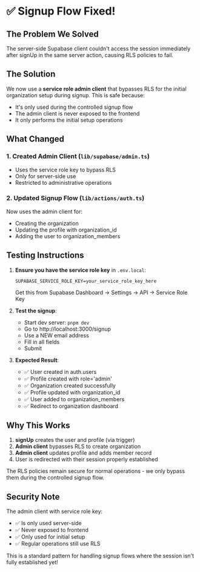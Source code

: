 # ✅ Signup Flow Fixed!

## The Problem We Solved
The server-side Supabase client couldn't access the session immediately after signUp in the same server action, causing RLS policies to fail.

## The Solution
We now use a **service role admin client** that bypasses RLS for the initial organization setup during signup. This is safe because:
- It's only used during the controlled signup flow
- The admin client is never exposed to the frontend
- It only performs the initial setup operations

## What Changed

### 1. Created Admin Client (`lib/supabase/admin.ts`)
- Uses the service role key to bypass RLS
- Only for server-side use
- Restricted to administrative operations

### 2. Updated Signup Flow (`lib/actions/auth.ts`)
Now uses the admin client for:
- Creating the organization
- Updating the profile with organization_id
- Adding the user to organization_members

## Testing Instructions

1. **Ensure you have the service role key** in `.env.local`:
   ```env
   SUPABASE_SERVICE_ROLE_KEY=your_service_role_key_here
   ```
   Get this from Supabase Dashboard → Settings → API → Service Role Key

2. **Test the signup**:
   - Start dev server: `pnpm dev`
   - Go to http://localhost:3000/signup
   - Use a NEW email address
   - Fill in all fields
   - Submit

3. **Expected Result**:
   - ✅ User created in auth.users
   - ✅ Profile created with role='admin'
   - ✅ Organization created successfully
   - ✅ Profile updated with organization_id
   - ✅ User added to organization_members
   - ✅ Redirect to organization dashboard

## Why This Works

1. **signUp** creates the user and profile (via trigger)
2. **Admin client** bypasses RLS to create organization
3. **Admin client** updates profile and adds member record
4. User is redirected with their session properly established

The RLS policies remain secure for normal operations - we only bypass them during the controlled signup flow.

## Security Note

The admin client with service role key:
- ✅ Is only used server-side
- ✅ Never exposed to frontend
- ✅ Only used for initial setup
- ✅ Regular operations still use RLS

This is a standard pattern for handling signup flows where the session isn't fully established yet!